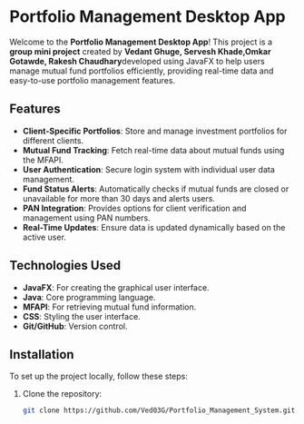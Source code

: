 # Portfolio Management Desktop App

Welcome to the **Portfolio Management Desktop App**! This project is a **group mini project** created by **Vedant Ghuge, Servesh Khade,Omkar Gotawde, Rakesh Chaudhary**developed using JavaFX to help users manage mutual fund portfolios efficiently, providing real-time data and easy-to-use portfolio management features.

## Features
- **Client-Specific Portfolios**: Store and manage investment portfolios for different clients.
- **Mutual Fund Tracking**: Fetch real-time data about mutual funds using the MFAPI.
- **User Authentication**: Secure login system with individual user data management.
- **Fund Status Alerts**: Automatically checks if mutual funds are closed or unavailable for more than 30 days and alerts users.
- **PAN Integration**: Provides options for client verification and management using PAN numbers.
- **Real-Time Updates**: Ensure data is updated dynamically based on the active user.

## Technologies Used
- **JavaFX**: For creating the graphical user interface.
- **Java**: Core programming language.
- **MFAPI**: For retrieving mutual fund information.
- **CSS**: Styling the user interface.
- **Git/GitHub**: Version control.

## Installation
To set up the project locally, follow these steps:

1. Clone the repository:
   ```bash
   git clone https://github.com/Ved03G/Portfolio_Management_System.git
